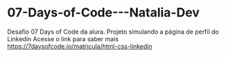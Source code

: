 # 07-Days-of-Code---Natalia-Dev
Desafio 07 Days of Code da alura.
Projeto simulando a página de perfil do Linkedin
Acesse o link para saber mais https://7daysofcode.io/matricula/html-css-linkedin
